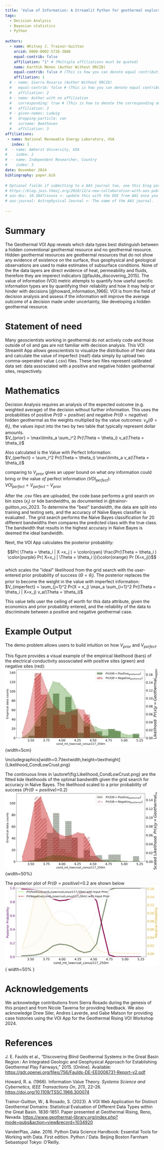 ```yaml
---
title: 'Value of Information: A Streamlit Python for geothermal exploration'
tags:
  - Decision Analysis
  - Bayesian statistics
  - Python

authors:
  - name: Whitney J. Trainor-Guitton
    orcid: 0000-0002-5726-3886
    equal-contrib: false
    affiliation: "1" # (Multiple affiliations must be quoted)
    name: Karthik Menon (Author Without ORCID)
    equal-contrib: false # (This is how you can denote equal contributions between multiple authors)
    affiliation: 1
  # - name: Sierra Rosario (Author Without ORCID)
  #   equal-contrib: false # (This is how you can denote equal contributions between multiple authors)
  #   affiliation: 2
  # - name: Author with no affiliation
  #   corresponding: true # (This is how to denote the corresponding author)
  #   affiliation: 3
  # - given-names: Ludwig
  #   dropping-particle: van
  #   surname: Beethoven
  #   affiliation: 3
affiliations:
 - name: National Renewable Energy Laboratory, USA
   index: 1
#  - name: Amherst University, USA
#    index: 2
#  - name: Independent Researcher, Country
#    index: 3
date: November 2024
bibliography: paper.bib

# Optional fields if submitting to a AAS journal too, see this blog post:
# https://blog.joss.theoj.org/2018/12/a-new-collaboration-with-aas-publishing
# aas-doi: 10.3847/xxxxx <- update this with the DOI from AAS once you know it.
# aas-journal: Astrophysical Journal <- The name of the AAS journal.

---
```


# Summary

The Geothermal VOI App reveals which data types best distinguish between a 
hidden conventional geothermal resource and no geothermal resource. Hidden 
geothermal resources are geothermal resources that do not show any evidence
of existence on the surface, thus geophysical and geological observations 
are used to make estimates of subsurface conditions. None of the the data 
layers are direct evidence of heat, permeability and fluids, therefore 
they are imperect indicators [@faulds_discovering_2015]. The value of information (VOI) metric 
attempts to quantify how useful specific information types are
by quantifying their reliability and how it may help or hinder with decisions [@howard_information_1966]. 
VOI is from the field of decision analysis and assess if the information will
improve the average outcome of a decision made under uncertainty, like
developing a hidden geothermal resource.

# Statement of need

Many geoscientists working in geothermal do not actively code and those outside 
of oil and gas are not familiar with decision analysis. This VOI Streamlit
 App allows geoscientists to visualize the distribution of their data and calculate
 the value of imperfect (real!) data simply by upload two comma-seperated value (.csv) files. 
 These two files represent calibrated data set: data assosciated with a positive and negative hidden geothermal
  sites, respectively.

# Mathematics

Decision Analysis requires an analysis of the expected outcome (e.g. weighted average) 
of the decision without further information. This uses the probabilities of positive $Pr(\Theta = positive)$ and negative $Pr(\Theta = negative)$
hidden geothermal as the weights multiplied by the value outcomes: $v_a(\Theta = \theta_i)$, the values input into the two by two table that typically represent dollar amounts.  <br />
 $V_{prior} = \max\limits_a \sum_i^2 Pr(\Theta = \theta_i) v_a(\Theta = \theta_i)$
<!-- The prior probability $Pr(\Theta = \theta_i)$ where there are two $\theta_i)$:  $i ={negative, positve}$ -->
Also calculated is the Value with Perfect Information:  <br />
 $V_{perfect} = \sum_i^2 Pr(\Theta = \theta_i) \max\limits_a v_a(\Theta = \theta_i)$
  <!-- \Sigma_{i=1}^2 Pr(\Theta = \theta_i) \max\limits_a v_a(\theta_i) \ \  \forall a  -->
comparing to $V_{prior}$ gives an upper bound on what *any* information could bring or the value *of* perfect information ($VOI_{perfect}$): \
$VOI_{perfect} = V_{perfect}- V_{prior}$

After the .csv files are uploaded, the code base performs a grid search on bin sizes ($x_j$) or kde bandwidths, as documented in @trainor-guitton_voi_2023. To determine the "best" bandwidth, the data are split into training and testing sets, and the accuracy of Naïve Bayes classifier is evaluated . The grid search performs the Naïve Bayes classification for 20 different bandwidths then compares the predicted class with the true class.  The bandwidth that results in the highest accuracy in Naïve Bayes is deemed the ideal bandwidth.

Next, the VOI App calculates the posterior probability: 
<!-- Double dollars make self-standing equations: -->
$$Pr( \Theta = \theta_i | X =x_j ) = \color{cyan} \frac{Pr(\Theta = \theta_i ) 
\color{purple} Pr( X=x_j | \Theta = \theta_i )}{\color{orange} Pr (X=x_j)}$$ \
which scales the "ideal" likelihood from the grid search with the user-entered prior probability of success ($\Theta = \theta_i$).
The posterior replaces the prior to become the weight in the value *with* imperfect information: \
$V_{imperfect} = \sum_{j=1}^2 Pr(X = x_j) \max_a \sum_{i=1}^2  Pr(\Theta = \theta_i | X=x_j)  v_a(\Theta = \theta_i)$

This value tells user the ceiling of worth for this data attribute, given the economics and prior probability entered, and the reliability of the data to discriminate between a positive and negative geothermal case.

# Example Output 
The demo problem allows users to build intuition on how $V_{prior}$ and $V_{perfect}$.

This figure provides a visual example of the empirical likelihood (bars) of the electrical conductivity assosciated with 
positive sites (green) and negative sites (red): 
![Likelihoods of Electrical Conductivity of Lower Crust for INGENIOUS area.\label{fig:Likelihood_CondLowCrust}](Likelihood_CondLowCrust.png){width=5cm} 

\includegraphics[width=0.7\textwidth,height=\textheight]{Likelihood_CondLowCrust.png}

The continuous lines in \autoref{fig:Likelihood_CondLowCrust.png} are the fitted kde likelihoods of the optimal bandwidth given the grid search for accuracy in Naïve Bayes. The likelihood scaled to a prior probability of success ($Pr(\Theta = positive$)=0.2) 
![Prior-Scaled Likelihoods of Electrical Conductivity of Lower Crust for INGENIOUS area.\label{fig:Scaled20Likelihood_CondLowCrust}](Scaled20Likelihood_CondLowCrust.png){width=50%} 

The posterior plot of $Pr(\Theta = positive$)=0.2 are shown below
![Posterior of Electrical Conductivity of Lower Crust for INGENIOUS area.\label{fig:Posterior_Prior20}](Posterior_Prior20.png){ width=50% } 

# Acknowledgements
We acknowledge contributions from Sierra Rosado during the genesis of this project and from Nicole Taverna for providing feedback. 
We also acknowledge Drew Siler, Andres Laverde, and Gabe Matson for providing case histories using the VOI App for the Geothermal Rising VOI Workshop 2024.

# References
 J. E. Faulds et al., “Discovering Blind Geothermal Systems in the Great Basin Region : An Integrated Geologic and Geophysical Approach for Establishing Geothermal Play Fairways,” 2015. [Online]. Available: https://gdr.openei.org/files/756/Faulds-DE-EE0006731-Report-v2.pdf

Howard, R. a. (1966). Information Value Theory. <i>Systems Science and Cybernetics, IEEE Transactions On</i>, <i>2</i>(1), 22–26. https://doi.org/10.1109/TSSC.1966.300074

Trainor-Guitton, W., & Rosado, S. (2023). A VOI Web Application for Distinct Geothermal Domains: Statistical Evaluation of Different Data Types within the Great Basin. 1836-1851. Paper presented at Geothermal Rising, Reno, Nevada. https://www.geothermal-library.org/index.php?mode=pubs&action=view&record=1034920

VanderPlas, Jake. 2016. Python Data Science Handbook: Essential Tools for Working with Data. First edition. Python / Data. Beijing Boston Farnham Sebastopol Tokyo: O’Reilly.